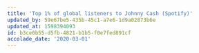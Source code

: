 ```yaml
---
title: 'Top 1% of global listeners to Johnny Cash (Spotify)'
updated_by: 59e67be5-435b-45c1-a7e6-1d9a02873b6e
updated_at: 1598394093
id: b3ce0b55-d5fb-4821-b1b5-f0e7fed891cf
accolade_date: '2020-03-01'
---
```

